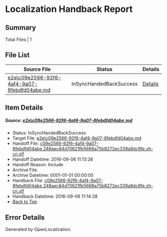 # <a name='report-top'></a> Localization Handback Report

## Summary
 Total Files | 1

## File List
 Source File | Status | Details 
 ----------- | ------ | ------- 
 [e2e\c09e2566-92f6-4af4-9a07-8febdfd04abe.md](https://github.com/OpenLocalizationTestOrg/ol-test0/blob/2a1c4cc2eb721fb97b6b5cc88050e49a1f9526a4/e2e/c09e2566-92f6-4af4-9a07-8febdfd04abe.md) | InSyncHandedBackSuccess | [Details](#821c336b8d28aeb30b7bbcc399e222b9e18b6c384)

## Item Details
##### <a name='821c336b8d28aeb30b7bbcc399e222b9e18b6c384'></a> Source: [e2e\c09e2566-92f6-4af4-9a07-8febdfd04abe.md](https://github.com/OpenLocalizationTestOrg/ol-test0/blob/2a1c4cc2eb721fb97b6b5cc88050e49a1f9526a4/e2e/c09e2566-92f6-4af4-9a07-8febdfd04abe.md)
* Status: InSyncHandedBackSuccess
* Target File: [e2e\c09e2566-92f6-4af4-9a07-8febdfd04abe.md](https://github.com/OpenLocalizationTestOrg/ol-test0-zhcn/blob/bf6a2ac670df5199cebb2e4123b32d813e5111d8/e2e/c09e2566-92f6-4af4-9a07-8febdfd04abe.md)
* Handoff File: [c09e2566-92f6-4af4-9a07-8febdfd04abe.248aec84d70621fb5668a75b8272ec339a8dc8fe.zh-cn.xlf](https://github.com/OpenLocalizationTestOrg/ol-test0-handoff/blob/153e3f67f5074f2da82021f4a7a7e4f3d644c5e7/ol-handoff/OpenLocalizationTestOrg/ol-test0-zhcn/ci/ht/c09e2566-92f6-4af4-9a07-8febdfd04abe.248aec84d70621fb5668a75b8272ec339a8dc8fe.zh-cn.xlf)
* Handoff Datetime: 2016-09-06 11:13:26
* Handoff Reason: Include
* Archive File: 
* Archive Datetime: 0001-01-01 00:00:00
* Handback File: [c09e2566-92f6-4af4-9a07-8febdfd04abe.248aec84d70621fb5668a75b8272ec339a8dc8fe.zh-cn.xlf](https://github.com/OpenLocalizationTestOrg/ol-test0-handback/blob/c57ffdb1a6eab0494bb36702ad61f95f24710729/ol-handback/OpenLocalizationTestOrg/ol-test0-zhcn/ci/ht/c09e2566-92f6-4af4-9a07-8febdfd04abe.248aec84d70621fb5668a75b8272ec339a8dc8fe.zh-cn.xlf)
* Handback Datetime: 2016-09-06 11:14:28
* [Back to Top](#report-top)


## Error Details

Generated by OpenLocalization.
